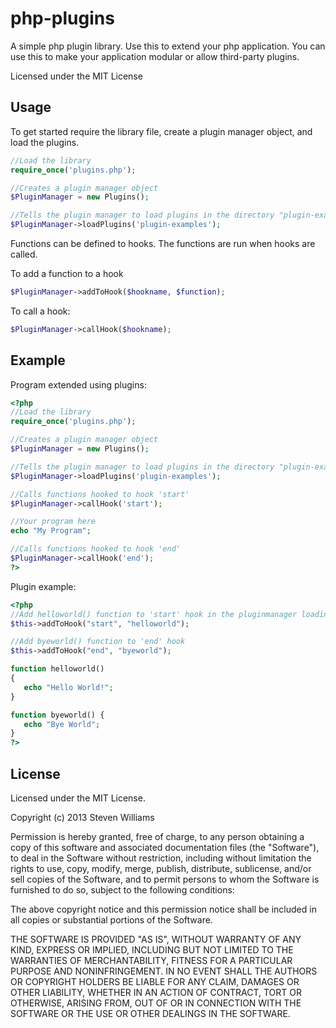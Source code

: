 php-plugins
===========

A simple php plugin library. Use this to extend your php application. 
You can use this to make your application modular or allow third-party plugins.

Licensed under the MIT License

Usage
------

To get started require the library file, create a plugin manager object, and load the plugins.
 ```php
//Load the library
require_once('plugins.php');

//Creates a plugin manager object
$PluginManager = new Plugins();

//Tells the plugin manager to load plugins in the directory "plugin-examples"
$PluginManager->loadPlugins('plugin-examples');
 ```

Functions can be defined to hooks. The functions are run when hooks are called.

To add a function to a hook
 ```php
 $PluginManager->addToHook($hookname, $function);
 ```
 
To call a hook:
 ```php
 $PluginManager->callHook($hookname);
 ```


Example
------

Program extended using plugins:
 ```php
<?php
//Load the library
require_once('plugins.php');

//Creates a plugin manager object
$PluginManager = new Plugins();

//Tells the plugin manager to load plugins in the directory "plugin-examples"
$PluginManager->loadPlugins('plugin-examples');

//Calls functions hooked to hook 'start'
$PluginManager->callHook('start');

//Your program here
echo "My Program";

//Calls functions hooked to hook 'end'
$PluginManager->callHook('end');
?>
 ```


Plugin example:
 ```php
 <?php
//Add helloworld() function to 'start' hook in the pluginmanager loading this plugin
$this->addToHook("start", "helloworld");

//Add byeworld() function to 'end' hook
$this->addToHook("end", "byeworld");

function helloworld()
{
	echo "Hello World!";
}

function byeworld() {
	echo "Bye World";
}
?>
 ```
 
 License
 ------
 
 Licensed under the MIT License.

Copyright (c) 2013 Steven Williams

Permission is hereby granted, free of charge, to any person obtaining a copy
of this software and associated documentation files (the "Software"), to deal
in the Software without restriction, including without limitation the rights
to use, copy, modify, merge, publish, distribute, sublicense, and/or sell
copies of the Software, and to permit persons to whom the Software is
furnished to do so, subject to the following conditions:

The above copyright notice and this permission notice shall be included in
all copies or substantial portions of the Software.

THE SOFTWARE IS PROVIDED "AS IS", WITHOUT WARRANTY OF ANY KIND, EXPRESS OR
IMPLIED, INCLUDING BUT NOT LIMITED TO THE WARRANTIES OF MERCHANTABILITY,
FITNESS FOR A PARTICULAR PURPOSE AND NONINFRINGEMENT. IN NO EVENT SHALL THE
AUTHORS OR COPYRIGHT HOLDERS BE LIABLE FOR ANY CLAIM, DAMAGES OR OTHER
LIABILITY, WHETHER IN AN ACTION OF CONTRACT, TORT OR OTHERWISE, ARISING FROM,
OUT OF OR IN CONNECTION WITH THE SOFTWARE OR THE USE OR OTHER DEALINGS IN
THE SOFTWARE.
